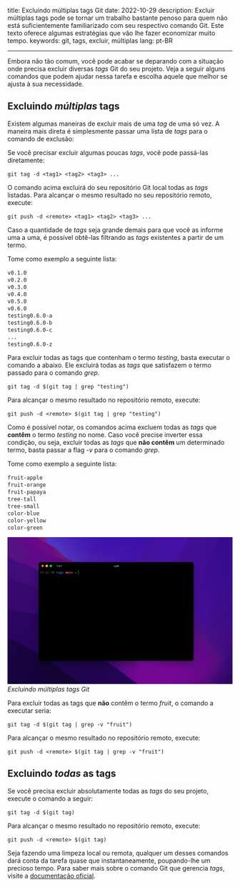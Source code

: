 title: Excluindo múltiplas tags Git
date: 2022-10-29
description: Excluir múltiplas tags pode se tornar um trabalho bastante penoso para quem não está suficientemente familiarizado com seu respectivo comando Git. Este texto oferece algumas estratégias que vão lhe fazer economizar muito tempo.
keywords: git, tags, excluir, múltiplas
lang: pt-BR

---

Embora não tão comum, você pode acabar se deparando com a situação onde precisa excluir diversas *tags* Git do seu projeto. Veja a seguir alguns comandos que podem ajudar nessa tarefa e escolha aquele que melhor se ajusta à sua necessidade.

## Excluindo *múltiplas* tags
Existem algumas maneiras de excluir mais de uma *tag* de uma só vez. A maneira mais direta é simplesmente passar uma lista de *tags* para o comando de exclusão:

Se você precisar excluir algumas poucas *tags*, você pode passá-las diretamente:
```
git tag -d <tag1> <tag2> <tag3> ...
```
O comando acima excluirá do seu repositório Git local todas as *tags* listadas. Para alcançar o mesmo resultado no seu repositório remoto, execute:
```
git push -d <remote> <tag1> <tag2> <tag3> ...
```

Caso a quantidade de *tags* seja grande demais para que você as informe uma a uma, é possível obtê-las filtrando as *tags* existentes a partir de um termo.

Tome como exemplo a seguinte lista:
```
v0.1.0
v0.2.0
v0.3.0
v0.4.0
v0.5.0
v0.6.0
testing0.6.0-a
testing0.6.0-b
testing0.6.0-c
...
testing0.6.0-z
```

Para excluir todas as tags que contenham o termo *testing*, basta executar o comando a abaixo. Ele excluirá todas as *tags* que satisfazem o termo passado para o comando *grep*.
```
git tag -d $(git tag | grep "testing")
```
Para alcançar o mesmo resultado no repositório remoto, execute:
```
git push -d <remote> $(git tag | grep "testing")
```

Como é possível notar, os comandos acima excluem todas as *tags* que **contêm** o termo *testing* no nome. Caso você precise inverter essa condição, ou seja, excluir todas as *tags* que **não contêm** um determinado termo, basta passar a flag *-v* para o comando *grep*.

Tome como exemplo a seguinte lista:
```
fruit-apple
fruit-orange
fruit-papaya
tree-tall
tree-small
color-blue
color-yellow
color-green
```

![Animação demonstrando a exclusão de múltiplas tags no terminal](../../images/deleting-git-tags.gif)  
_Excluindo múltiplas tags Git_

Para excluir todas as tags que **não** contêm o termo *fruit*, o comando a executar seria:
```
git tag -d $(git tag | grep -v "fruit")
```
Para alcançar o mesmo resultado no repositório remoto, execute:
```
git push -d <remote> $(git tag | grep -v "fruit")
```

## Excluindo *todas* as tags
Se você precisa excluir absolutamente todas as *tags* do seu projeto, execute o comando a seguir:
```
git tag -d $(git tag)
```
Para alcançar o mesmo resultado no repositório remoto, execute:
```
git push -d <remote> $(git tag)
```

Seja fazendo uma limpeza local ou remota, qualquer um desses comandos dará conta da tarefa quase que instantaneamente, poupando-lhe um precioso tempo. Para saber mais sobre o comando Git que gerencia *tags*, visite a [documentação oficial](https://git-scm.com/book/en/v2/Git-Basics-Tagging).
